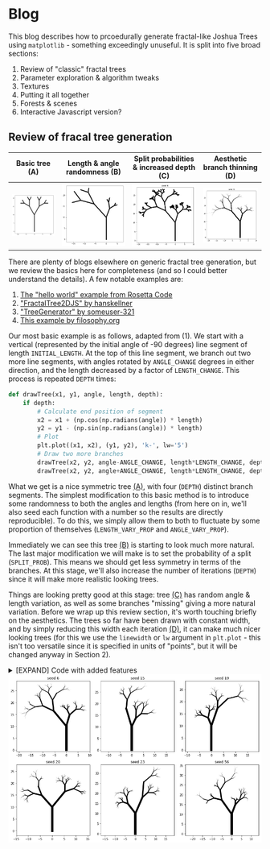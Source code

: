 # Blog

This blog describes how to prcoedurally generate fractal-like Joshua Trees using `matplotlib` - something exceedingly unuseful. It is split into five broad sections:

1. Review of "classic" fractal trees
2. Parameter exploration & algorithm tweaks
3. Textures
4. Putting it all together
5. Forests & scenes
6. Interactive Javascript version?

## Review of fracal tree generation

|Basic tree (A)|Length & angle randomness (B)|Split probabilities & increased depth (C)|Aesthetic branch thinning (D)|
|---|---|---|---|
| <img src="https://github.com/beyondbeneath/fractal-joshua-trees/blob/master/blog/blog1a.png"> | <img src="https://github.com/beyondbeneath/fractal-joshua-trees/blob/master/blog/blog1b.png"> | <img src="https://github.com/beyondbeneath/fractal-joshua-trees/blob/master/blog/blog1c.png"> | <img src="https://github.com/beyondbeneath/fractal-joshua-trees/blob/master/blog/blog1d.png"> |

There are plenty of blogs elsewhere on generic fractal tree generation, but we review the basics here for completeness (and so I could better understand the details). A few notable examples are:

1. [The "hello world" example from Rosetta Code](https://rosettacode.org/wiki/Fractal_tree#Python)
2. ["FractalTree2DJS" by hanskellner](https://github.com/hanskellner/FractalTree2DJS)
3. ["TreeGenerator" by someuser-321](https://someuser-321.github.io/TreeGenerator/)
4. [This example by filosophy.org](https://filosophy.org/projects/trees/)

Our most basic example is as follows, adapted from (1). We start with a vertical (represented by the initial angle of -90 degrees) line segment of length `INITIAL_LENGTH`. At the top of this line segment, we branch out two more line segments, with angles rotated by `ANGLE_CHANGE` degrees in either direction, and the length decreased by a factor of `LENGTH_CHANGE`. This process is repeated `DEPTH` times:

```python
def drawTree(x1, y1, angle, length, depth):
    if depth:
        # Calculate end position of segment
        x2 = x1 + (np.cos(np.radians(angle)) * length)
        y2 = y1 - (np.sin(np.radians(angle)) * length)
        # Plot
        plt.plot((x1, x2), (y1, y2), 'k-', lw='5')
        # Draw two more branches
        drawTree(x2, y2, angle-ANGLE_CHANGE, length*LENGTH_CHANGE, depth-1)
        drawTree(x2, y2, angle+ANGLE_CHANGE, length*LENGTH_CHANGE, depth-1)
```

What we get is a nice symmetric tree [(A)](blog1a.png), with four (`DEPTH`) distinct branch segments. The simplest modification to this basic method is to introduce some randomness to both the angles and lengths (from here on in, we'll also seed each function with a number so the results are directly reproducible). To do this, we simply allow them to both to fluctuate by some proportion of themselves (`LENGTH_VARY_PROP` and `ANGLE_VARY_PROP`).

Immediately we can see this tree [(B)](blog1b.png) is starting to look much more natural. The last major modification we will make is to set the probability of a split (`SPLIT_PROB`). This means we should get less symmetry in terms of the branches. At this stage, we'll also increase the number of iterations (`DEPTH`) since it will make more realistic looking trees.

Things are looking pretty good at this stage: tree [(C)](blog1c.png) has random angle & length variation, as well as some branches "missing" giving a more natural variation. Before we wrap up this review section, it's worth touching briefly on the aesthetics. The trees so far have been drawn with constant width, and by simply reducing this width each iteration [(D)](blog1d.png), it can make much nicer looking trees (for this we use the `linewidth` or `lw` argument in `plt.plot` - this isn't too versatile since it is specified in units of "points", but it will be changed anyway in Section 2).

<details><summary>[EXPAND] Code with added features</summary>
<p>
  
```python
def drawTree(x1, y1, angle, length, depth):
    if depth:
        # Calculatre end position of segment
        x2 = x1 + np.cos(np.radians(angle)) * length
        y2 = y1 - np.sin(np.radians(angle)) * length
        # Plot
        w = (depth**2)/8
        plt.plot((x1, x2), (y1, y2), 'k-', lw=w)
        # Randomise the angle & length changes
        rnd1 = np.random.random(4) - 0.5
        l1 = LENGTH_CHANGE + (rnd1[0] * LENGTH_CHANGE * LENGTH_VARY_PROP)
        l2 = LENGTH_CHANGE + (rnd1[1] * LENGTH_CHANGE * LENGTH_VARY_PROP)
        a1 = ANGLE_CHANGE  + (rnd1[2] * ANGLE_CHANGE  * ANGLE_VARY_PROP)
        a2 = ANGLE_CHANGE  + (rnd1[3] * ANGLE_CHANGE  * ANGLE_VARY_PROP)
        # Draw two more branches
        rnd2 = np.random.random(2)
        if rnd2[0] < SPLIT_PROB: drawTree(x2, y2, angle-a1, length*l1, depth-1)
        if rnd2[1] < SPLIT_PROB: drawTree(x2, y2, angle+a2, length*l2, depth-1)
# Seed
seed = 6
np.random.seed(seed)

# Constants
DEPTH = 8
ANGLE_CHANGE = 30
LENGTH_CHANGE = 0.6
INITIAL_LENGTH = 10
LENGTH_VARY_PROP = 1.0
ANGLE_VARY_PROP = 1.0
SPLIT_PROB = 0.9

# Draw a tree
plt.figure(figsize=(6,6))
drawTree(0, 0, -90, INITIAL_LENGTH, DEPTH)
plt.axis('equal')
plt.title('seed {}'.format(seed))
```

</p>
</details>

<img src="https://github.com/beyondbeneath/fractal-joshua-trees/blob/master/blog/blog1e.png">
